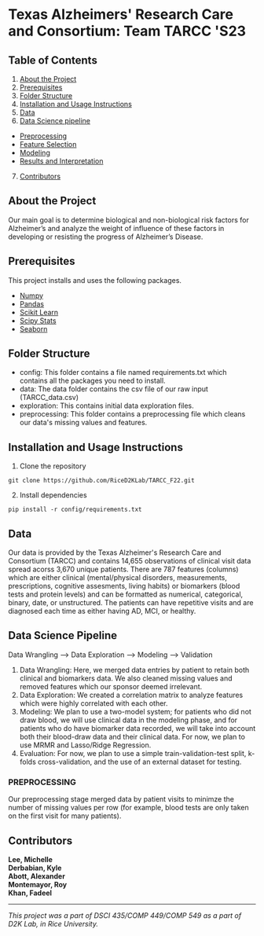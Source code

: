 # Texas Alzheimers' Research Care and Consortium: Team TARCC 'S23

## Table of Contents

1. [About the Project](#about-the-project)
2. [Prerequisites](#prerequisites)
3. [Folder Structure](#folder-structure)
4. [Installation and Usage Instructions](#installation-and-usage-instructions)
5. [Data](#data)
6. [Data Science pipeline](#data-science-pipeline)
- [Preprocessing](#data-science-pipeline)
- [Feature Selection](#data-science-pipeline)
- [Modeling](#data-science-pipeline)
- [Results and Interpretation](#data-science-pipeline)
7. [Contributors](#contributors)


## About the Project
Our main goal is to determine biological and non-biological risk factors for Alzheimer’s and analyze the weight of influence of these factors in developing or resisting the progress of Alzheimer’s Disease.

## Prerequisites
This project installs and uses the following packages.
- [Numpy](https://pypi.org/project/numpy/)
- [Pandas](https://pypi.org/project/pandas/)
- [Scikit Learn](https://pypi.org/project/scikit-learn/)
- [Scipy Stats](https://pypi.org/project/scipy/)
- [Seaborn](https://seaborn.pydata.org/)


## Folder Structure
* config: This folder contains a file named requirements.txt which contains all the packages you need to install.
* data: The data folder contains the csv file of our raw input (TARCC_data.csv) 
* exploration: This contains initial data exploration files.
* preprocessing: This folder contains a preprocessing file which cleans our data's missing values and features.


## Installation and Usage Instructions
1. Clone the repository
```
git clone https://github.com/RiceD2KLab/TARCC_F22.git
```
2. Install dependencies
```
pip install -r config/requirements.txt
```


## Data
Our data is provided by the Texas Alzheimer's Research Care and Consortium (TARCC) and contains 14,655 observations of clinical visit data spread acorss 3,670 unique patients. There are 787 features (columns) which are either clinical (mental/physical disorders, measurements, prescriptions, cognitive assesments, living habits) or biomarkers (blood tests and protein levels) and can be formatted as numerical, categorical, binary, date, or unstructured. 
The patients can have repetitive visits and are diagnosed each time as either having AD, MCI, or healthy. 

## **Data Science Pipeline**
Data Wrangling --> Data Exploration --> Modeling --> Validation 
1. Data Wrangling: Here, we merged data entries by patient to retain both clinical and biomarkers data. We also cleaned missing values and removed features which our sponsor deemed irrelevant. 
2. Data Exploration: We created a correlation matrix to analyze features which were highly correlated with each other. 
3. Modeling: We plan to use a two-model system; for patients who did not draw blood, we will use clinical data in the modeling phase, and for patients who do have biomarker data recorded, we will take into account both their blood-draw data and their clinical data. For now, we plan to use MRMR and Lasso/Ridge Regression. 
4. Evaluation: For now, we plan to use a simple train-validation-test split, k-folds cross-validation, and the use of an external dataset for testing. 


### PREPROCESSING <br />
Our preprocessing stage merged data by patient visits to minimze the number of missing values per row (for example, blood tests are only taken on the first visit for many patients). 
<br />


## Contributors
**Lee, Michelle** <br />
**Derbabian, Kyle** <br />
**Abott, Alexander** <br />
**Montemayor, Roy** <br />
**Khan, Fadeel** <br /> 

<hr style="border:2px">

*This project was a part of DSCI 435/COMP 449/COMP 549 as a part of D2K Lab, in Rice University.*
